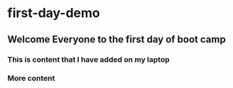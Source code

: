 # first-day-demo

## Welcome Everyone to the first day of boot camp

### This is content that I have added on my laptop

### More content

